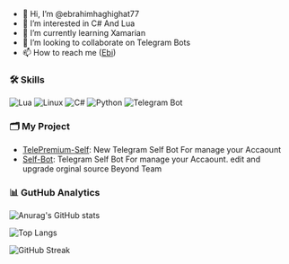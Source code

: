 - 👋 Hi, I’m @ebrahimhaghighat77
- 👀 I’m interested in C# And Lua
- 🌱 I’m currently learning Xamarian
- 💞️ I’m looking to collaborate on Telegram Bots
- 📫 How to reach me ([Ebi](https://telegram.me/MrCli))

### 🛠️ Skills 
![Lua](https://img.shields.io/badge/-Lua-blue?style=flat-square&logo=lua)
![Linux](https://img.shields.io/badge/-Linux-FCC624?style=flat-square&logo=linux&logoColor=black)
![C#](https://img.shields.io/badge/-C%23-239120?style=flat-square&logo=c-sharp&logoColor=white)
![Python](https://img.shields.io/badge/-Python-blue?style=flat-square&logo=python)
![Telegram Bot](https://img.shields.io/badge/-Telegram%20Bot-26A5E4?style=flat-square&logo=telegram&logoColor=white)

### 🗂 My Project
- [TelePremium-Self](https://github.com/ebrahimhaghighat77/TelePremium-Self): New Telegram Self Bot For manage your Accaount 
- [Self-Bot](https://github.com/ebrahimhaghighat77/Self-Bot): Telegram Self Bot For manage your Accaount. edit and upgrade orginal source Beyond Team


### 📊 GutHub Analytics
![Anurag's GitHub stats](https://github-readme-stats.vercel.app/api?username=ebrahimhaghighat77&show_icons=true&theme=radical)

![Top Langs](https://github-readme-stats.vercel.app/api/top-langs/?username=ebrahimhaghighat77&layout=compact&theme=radical)

![GitHub Streak](https://github-readme-streak-stats.herokuapp.com/?user=ebrahimhaghighat77&theme=radical)

<!---
ebrahimhaghighat77/ebrahimhaghighat77 is a ✨ special ✨ repository because its `README.md` (this file) appears on your GitHub profile.
You can click the Preview link to take a look at your changes.
--->
